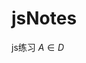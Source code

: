 <script type="text/javascript" src="http://cdn.mathjax.org/mathjax/latest/MathJax.js?config=default"></script>
# jsNotes
js练习
$A\in D$
